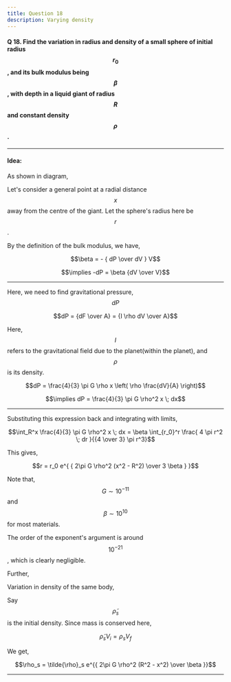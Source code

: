 ```yaml
---
title: Question 18
description: Varying density
---
```


<script src="https://cdn.mathjax.org/mathjax/latest/MathJax.js?config=TeX-AMS-MML_HTMLorMML" type="text/javascript"></script>

#### Q 18. Find the variation in radius and density of a small sphere of initial radius $$r_0$$, and its bulk modulus being $$\beta$$, with depth in a liquid giant of radius $$R$$ and constant density $$\rho$$.

---

#### Idea:

As shown in diagram, 

Let's consider a general point at a radial distance $$x$$ away from the centre of the giant. Let the sphere's radius here be $$r$$.

By the definition of the bulk modulus, we have,

$$\beta = - { dP \over dV } V$$

$$\implies -dP = \beta {dV \over V}$$

---

Here, we need to find gravitational pressure, $$dP$$

$$dP = {dF \over A} = {I \rho dV \over A}$$

Here, $$I$$ refers to the gravitational field due to the planet(within the planet), and $$\rho$$ is its density.

$$dP = \frac{4}{3} \pi G \rho x \left( \rho \frac{dV}{A} \right)$$

$$\implies dP = \frac{4}{3} \pi G \rho^2 x \; dx$$

---

Substituting this expression back and integrating with limits,

$$\int_R^x \frac{4}{3} \pi G \rho^2 x \; dx = \beta \int_{r_0}^r \frac{ 4 \pi r^2 \; dr }{{4 \over 3} \pi r^3}$$

This gives,

$$r = r_0 e^{ { 2\pi G \rho^2 (x^2 - R^2) \over 3 \beta } }$$

Note that, $$G \sim 10^{-11}$$ and $$\beta \sim 10^{10}$$ for most materials.

The order of the exponent's argument is around $$10^{-21}$$, which is clearly negligible.

Further, 

Variation in density of the same body,

Say $$\tilde{\rho}_s$$ is the initial density. Since mass is conserved here,

$$\tilde{\rho}_s V_i = \rho_s V_f$$

We get,

$$\rho_s = \tilde{\rho}_s e^{{ 2\pi G \rho^2 (R^2 - x^2) \over \beta }}$$

---
